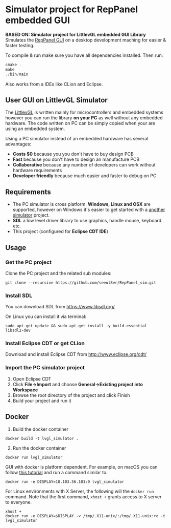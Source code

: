 # Simulator project for RepPanel embedded GUI

**BASED ON: Simulator project for LittlevGL embedded GUI Library**  
Simulates the [RepPanel GUI](https://github.com/seeul8er/RepPanel_ESP32) on a desktop development maching for easier & faster testing.

To compile & run make sure you have all dependencies installed. Then run:

```C
cmake .
make
./bin/main
```

Also works from a IDEs like CLion and Eclipse.

## User GUI on LittlevGL Simulator

The [LittlevGL](https://github.com/littlevgl/lvgl) is written mainly for microcontrollers and embedded systems however you can run the library **on your PC** as well without any embedded hardware. The code written on PC can be simply copied when your are using an embedded system.

Using a PC simulator instead of an embedded hardware has several advantages:
* **Costs $0** because you you don't have to buy design PCB
* **Fast** because you don't have to design an manufacture PCB
* **Collaborative** because any number of developers can work without hardware requirements
* **Developer friendly** because much easier and faster to debug on PC

## Requirements
* The PC simulator is cross platform.  **Windows, Linux and OSX** are supported, however on Windows it's easier to get started with a [another simulator](https://github.com/littlevgl/lvgl/#quick-start-in-a-simulator) project. 
* **SDL** a low level driver library to use graphics, handle mouse, keyboard etc.
* This project (configured for **Eclipse CDT IDE**)

## Usage

### Get the PC project

Clone the PC project and the related sub modules:

```
git clone --recursive https://github.com/seeul8er/RepPanel_sim.git
```

### Install SDL
You can download SDL from https://www.libsdl.org/

On Linux you can install it via terminal:
```
sudo apt-get update && sudo apt-get install -y build-essential libsdl2-dev
```

### Install Eclipse CDT or get CLion
Download and install Eclipse CDT from  http://www.eclipse.org/cdt/

### Import the PC simulator project
1. Open Eclipse CDT
2. Click **File->Import** and choose **General->Existing project into Workspace**
3. Browse the root directory of the project and click Finish
4. Build your project and run it

## Docker
1. Build the docker container
```
docker build -t lvgl_simulator .
```
2. Run the docker container
```
docker run lvgl_simulator
```
GUI with docker is platform dependent. For example, on macOS you can follow 
[this tutorial](https://cntnr.io/running-guis-with-docker-on-mac-os-x-a14df6a76efc) 
and run a command similar to:
```
docker run -e DISPLAY=10.103.56.101:0 lvgl_simulator
```

For Linux environments with X Server, the following will the `docker run` command. Note that the first command, `xhost +` grants access to X server to everyone.

```
xhost +
docker run -e DISPLAY=$DISPLAY -v /tmp/.X11-unix/:/tmp/.X11-unix:ro -t lvgl_simulator
```

